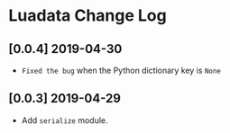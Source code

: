 # Luadata Change Log

## [0.0.4] 2019-04-30

* `Fixed the bug` when the Python dictionary key is `None`

## [0.0.3] 2019-04-29

* Add `serialize` module.
